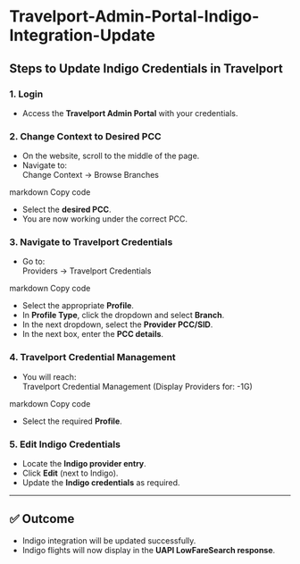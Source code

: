 # Travelport-Admin-Portal-Indigo-Integration-Update

## Steps to Update Indigo Credentials in Travelport

### 1. Login
- Access the **Travelport Admin Portal** with your credentials.  

### 2. Change Context to Desired PCC
- On the website, scroll to the middle of the page.  
- Navigate to:  
Change Context → Browse Branches

markdown
Copy code
- Select the **desired PCC**.  
- You are now working under the correct PCC.  

### 3. Navigate to Travelport Credentials
- Go to:  
Providers → Travelport Credentials

markdown
Copy code
- Select the appropriate **Profile**.  
- In **Profile Type**, click the dropdown and select **Branch**.  
- In the next dropdown, select the **Provider PCC/SID**.  
- In the next box, enter the **PCC details**.  

### 4. Travelport Credential Management
- You will reach:  
Travelport Credential Management (Display Providers for: <PCC>-1G)

markdown
Copy code
- Select the required **Profile**.  

### 5. Edit Indigo Credentials
- Locate the **Indigo provider entry**.  
- Click **Edit** (next to Indigo).  
- Update the **Indigo credentials** as required.  

---

## ✅ Outcome
- Indigo integration will be updated successfully.  
- Indigo flights will now display in the **UAPI LowFareSearch response**.
